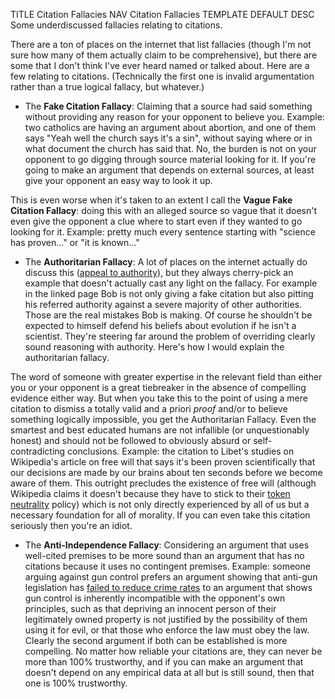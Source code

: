 TITLE Citation Fallacies
NAV Citation Fallacies
TEMPLATE DEFAULT
DESC Some underdiscussed fallacies relating to citations.

There are a ton of places on the internet that list fallacies (though I'm not sure how many of them actually claim to be comprehensive), but there are some that I don't think I've ever heard named or talked about. Here are a few relating to citations. (Technically the first one is invalid argumentation rather than a true logical fallacy, but whatever.)

* The **Fake Citation Fallacy**: Claiming that a source had said something without providing any reason for your opponent to believe you. Example: two catholics are having an argument about abortion, and one of them says "Yeah well the church says it's a sin", without saying where or in what document the church has said that. No, the burden is not on your opponent to go digging through source material looking for it. If you're going to make an argument that depends on external sources, at least give your opponent an easy way to look it up.

This is even worse when it's taken to an extent I call the **Vague Fake Citation Fallacy**: doing this with an alleged source so vague that it doesn't even give the opponent a clue where to start even if they wanted to go looking for it. Example: pretty much every sentence starting with "science has proven..." or "it is known..."

* The **Authoritarian Fallacy**: A lot of places on the internet actually do discuss this ([appeal to authority](https://yourlogicalfallacyis.com/appeal-to-authority)), but they always cherry-pick an example that doesn't actually cast any light on the fallacy. For example in the linked page Bob is not only giving a fake citation but also pitting his referred authority against a severe majority of other authorities. Those are the real mistakes Bob is making. Of course he shouldn't be expected to himself defend his beliefs about evolution if he isn't a scientist. They're steering far around the problem of overriding clearly sound reasoning with authority. Here's how I would explain the authoritarian fallacy.

The word of someone with greater expertise in the relevant field than either you or your opponent is a great tiebreaker in the absence of compelling evidence either way. But when you take this to the point of using a mere citation to dismiss a totally valid and a priori *proof* and/or to believe something logically impossible, you get the Authoritarian Fallacy. Even the smartest and best educated humans are not infallible (or unquestionably honest) and should not be followed to obviously absurd or self-contradicting conclusions. Example: the citation to Libet's studies on Wikipedia's article on free will that says it's been proven scientifically that our decisions are made by our brains about ten seconds before we become aware of them. This outright precludes the existence of free will (although Wikipedia claims it doesn't because they have to stick to their [token neutrality](/protagonism/wikipedia_bias) policy) which is not only directly experienced by all of us but a necessary foundation for all of morality. If you can even take this citation seriously then you're an idiot.

* The **Anti-Independence Fallacy**: Considering an argument that uses well-cited premises to be more sound than an argument that has no citations because it uses no contingent premises. Example: someone arguing against gun control prefers an argument showing that anti-gun legislation has [failed to reduce crime rates](/protagonism/leftist_economics) to an argument that shows gun control is inherently incompatible with the opponent's own principles, such as that depriving an innocent person of their legitimately owned property is not justified by the possibility of them using it for evil, or that those who enforce the law must obey the law. Clearly the second argument if both can be established is more compelling. No matter how reliable your citations are, they can never be more than 100% trustworthy, and if you can make an argument that doesn't depend on any empirical data at all but is still sound, then that one is 100% trustworthy.
